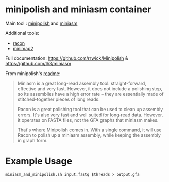 # minipolish and miniasm container

Main tool : [minipolish](https://github.com/rrwick/Minipolish) and [miniasm](https://github.com/lh3/miniasm)

Additional tools:
- [racon](https://github.com/isovic/racon)
- [minimap2](https://github.com/lh3/minimap2)

Full documentation: https://github.com/rrwick/Minipolish & https://github.com/lh3/miniasm

From minipolish's [readme](https://github.com/rrwick/Minipolish):

> Miniasm is a great long-read assembly tool: straight-forward, effective and very fast. However, it does not include a polishing step, so its assemblies have a high error rate – they are essentially made of stitched-together pieces of long reads.
>
> Racon is a great polishing tool that can be used to clean up assembly errors. It's also very fast and well suited for long-read data. However, it operates on FASTA files, not the GFA graphs that miniasm makes.
>
> That's where Minipolish comes in. With a single command, it will use Racon to polish up a miniasm assembly, while keeping the assembly in graph form.

# Example Usage

```
miniasm_and_minipolish.sh input.fastq $threads > output.gfa
```
